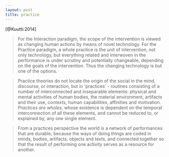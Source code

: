 ```yaml
---
layout: post
title: practice
---
```


[@Kuutti:2014]

> For the Interaction paradigm, the scope of the intervention is viewed
> as changing human actions by means of novel technology. For the
> Practice paradigm, a whole practice is the unit of intervention, not 
> only technology, but everything related and interwoven in the performance
> is under scrutiny and potentially changeable, depending on the goals of
> the intervention. Thus the changing technology is but one of the options.

> Practice theories do not locate the origin of the social in the mind,
> discourse, or interaction, but in 'practices' - routines consisting of a
> number of interconnected and inseparable elements: physical and mental
> activities of human bodies, the material environment, artifacts and their use,
> contexts, human capabilities, affinities and motivation.  *Practices are
> wholes*, whose existence is dependent on the temporal interconnection of all
> these elements, and cannot be reduced to, or explained by, any one single
> element.

> From a practices perspective the world is a network of performances that are
> durable, because the ways of doing things are coded in minds, bodies,
> artifacts, objects and texts, and connected together so that the result of
> performing one activity serves as a resource for another.


